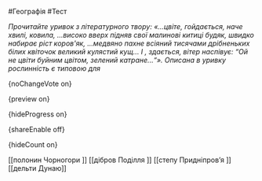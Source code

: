 #Географія #Тест

*Прочитайте уривок з літературного твору: «...цвіте, гойдається, наче хвилі, ковила, ...високо вверх підняв свої малинові китиці будяк, швидко набирає ріст коров'як, ...медвяно пахне всіяний тисячами дрібненьких білих квіточок великий кулястий кущ... І , здається, вітер наспівує: “Ой не цвіти буйним цвітом, зелений катране...“». Описана в уривку рослинність є типовою для*

{noChangeVote on}

{preview on}

{hideProgress on}

{shareEnable off}

{hideCount on}

[[полонин Чорногори ]]
[[дібров Поділля ]]
[[степу Придніпров’я ]]
[[дельти Дунаю]]
